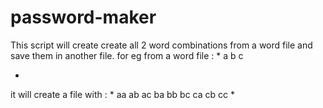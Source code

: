 # password-maker
This script will create create all 2 word combinations from a word file and save them in another file.
for eg from a word file :
*
a
b
c

*
it will create a file with :
*
aa
ab
ac
ba
bb
bc
ca
cb
cc
*
